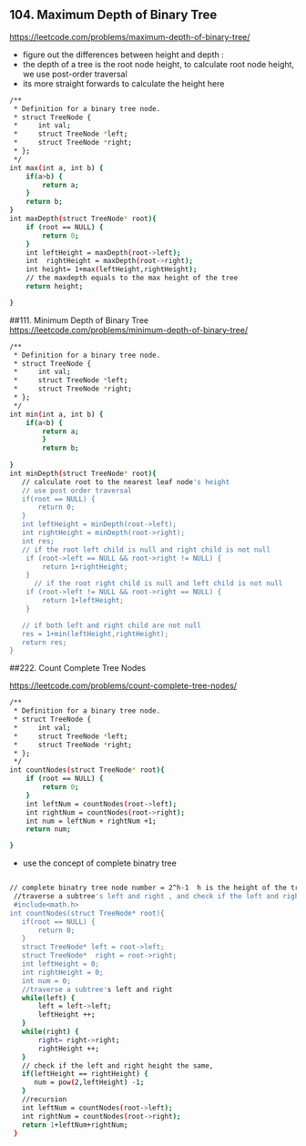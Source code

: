 ## 104. Maximum Depth of Binary Tree
https://leetcode.com/problems/maximum-depth-of-binary-tree/
- figure out the differences between height and depth :   
- the depth of a tree is the root node height, to calculate root node height, we use post-order traversal
- its more straight forwards to calculate the height here


```sh
/**
 * Definition for a binary tree node.
 * struct TreeNode {
 *     int val;
 *     struct TreeNode *left;
 *     struct TreeNode *right;
 * };
 */
int max(int a, int b) {
    if(a>b) {
        return a;
    }
    return b;
}
int maxDepth(struct TreeNode* root){
    if (root == NULL) {
        return 0;
    }
    int leftHeight = maxDepth(root->left);
    int  rightHeight = maxDepth(root->right);
    int height= 1+max(leftHeight,rightHeight);
    // the maxdepth equals to the max height of the tree
    return height;

}

```

##111. Minimum Depth of Binary Tree
https://leetcode.com/problems/minimum-depth-of-binary-tree/

```sh
/**
 * Definition for a binary tree node.
 * struct TreeNode {
 *     int val;
 *     struct TreeNode *left;
 *     struct TreeNode *right;
 * };
 */
int min(int a, int b) {
    if(a<b) {
        return a;
        }
        return b;
    
}
int minDepth(struct TreeNode* root){
   // calculate root to the nearest leaf node's height
   // use post order traversal
   if(root == NULL) {
       return 0;
   }
   int leftHeight = minDepth(root->left);
   int rightHeight = minDepth(root->right);
   int res;
   // if the root left child is null and right child is not null
    if (root->left == NULL && root->right != NULL) {
        return 1+rightHeight;
    }
      // if the root right child is null and left child is not null
    if (root->left != NULL && root->right == NULL) {
        return 1+leftHeight;
    }

   // if both left and right child are not null
   res = 1+min(leftHeight,rightHeight);
   return res;
}
```
##222. Count Complete Tree Nodes

https://leetcode.com/problems/count-complete-tree-nodes/

```sh
/**
 * Definition for a binary tree node.
 * struct TreeNode {
 *     int val;
 *     struct TreeNode *left;
 *     struct TreeNode *right;
 * };
 */
int countNodes(struct TreeNode* root){
    if (root == NULL) {
        return 0;
    }
    int leftNum = countNodes(root->left);
    int rightNum = countNodes(root->right);
    int num = leftNum + rightNum +1;
    return num;

}
```
- use the concept of complete binatry tree
```sh

// complete binatry tree node number = 2^h-1  h is the height of the tree
 //traverse a subtree's left and right , and check if the left and right height the same, if they are then they are complete binatry tree and can use the formular
 #include<math.h>
int countNodes(struct TreeNode* root){
   if(root == NULL) {
       return 0;
   }
   struct TreeNode* left = root->left;
   struct TreeNode*  right = root->right;
   int leftHeight = 0;
   int rightHeight = 0;
   int num = 0;
   //traverse a subtree's left and right 
   while(left) {
       left = left->left;
       leftHeight ++;
   }
   while(right) {
       right= right->right;
       rightHeight ++;
   }
   // check if the left and right height the same,
   if(leftHeight == rightHeight) {
      num = pow(2,leftHeight) -1;
   }
   //recursion
   int leftNum = countNodes(root->left);
   int rightNum = countNodes(root->right);
   return 1+leftNum+rightNum;
 }
 ```

